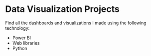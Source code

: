 # Data Visualization Projects

Find all the dashboards and visualizations I made using the following technology:

- Power BI
- Web libraries
- Python 
